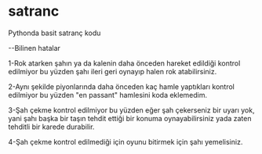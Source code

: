 # satranc
Pythonda basit satranç kodu

--Bilinen hatalar

1-Rok atarken şahın ya da kalenin daha önceden hareket edildiği kontrol edilmiyor bu yüzden şahı ileri geri oynayıp halen rok atabilirsiniz.

2-Aynı şekilde piyonlarında daha önceden kaç hamle yaptıkları kontrol edilmiyor bu yüzden "en passant" hamlesini koda eklemedim.

3-Şah çekme kontrol edilmiyor bu yüzden eğer şah çekerseniz bir uyarı yok, yani şahı başka bir taşın tehdit ettiği bir konuma oynayabilirsiniz yada zaten tehditli bir karede durabilir.  

4-Şah çekme kontrol edilmediği için oyunu bitirmek için şahı yemelisiniz.
